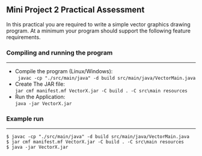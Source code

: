 Mini Project 2 Practical Assessment
------------------------------------------------------
In this practical you are required to write a simple vector graphics drawing program. At a minimum your
program should support the following feature requirements.

### Compiling and running the program
------------------------------------------------------

- Compile the program (Linux/Windows):  
    ``` javac -cp "./src/main/java" -d build src/main/java/VectorMain.java```
- Create The JAR file:<br/> 
    ```jar cmf manifest.mf VectorX.jar -C build . -C src\main resources```
- Run the Application:<br/>
     ```java -jar VectorX.jar```

  
### Example run
------------------------------------------------------
```shell script
$ javac -cp "./src/main/java" -d build src/main/java/VectorMain.java
$ jar cmf manifest.mf VectorX.jar -C build . -C src\main resources
$ java -jar VectorX.jar

```

